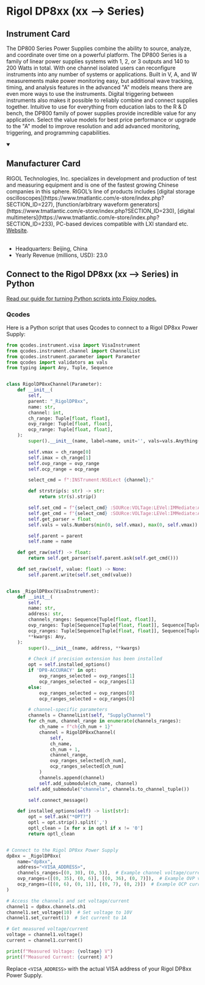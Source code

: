 
# Rigol DP8xx (xx --> Series)

## Instrument Card

The DP800 Series Power Supplies combine the ability to source, analyze, and coordinate over time on a powerful platform. The DP800 Series is a family of linear power supplies systems with 1, 2, or 3 outputs and 140 to 200 Watts in total. With one channel isolated users can reconfigure instruments into any number of systems or applications. Built in V, A, and W measurements make power monitoring easy, but additional wave tracking, timing, and analysis features in the advanced "A" models means there are even more ways to use the instruments. Digital triggering between instruments also makes it possible to reliably combine and connect supplies together. Intuitive to use for everything from education labs to the R & D bench, the DP800 family of power supplies provide incredible value for any application. Select the value models for best price performance or upgrade to the "A" model to improve resolution and add advanced monitoring, triggering, and programming capabilities.

<details open>
<summary><h2>Manufacturer Card</h2></summary>
RIGOL Technologies, Inc. specializes in development and production of test and measuring equipment and is one of the fastest growing Chinese companies in this sphere.
RIGOL’s line of products includes [digital storage oscilloscopes](https://www.tmatlantic.com/e-store/index.php?SECTION_ID=227), [function/arbitrary waveform generators](https://www.tmatlantic.com/e-store/index.php?SECTION_ID=230), [digital multimeters](https://www.tmatlantic.com/e-store/index.php?SECTION_ID=233), PC-based devices compatible with LXI standard etc. <a href=https://www.rigol.com/>Website</a>.
<br></br>
<ul>
  <li>Headquarters: Beijing, China</li>
  <li>Yearly Revenue (millions, USD): 23.0</li>
</ul>
</details>

## Connect to the Rigol DP8xx (xx --> Series) in Python

[Read our guide for turning Python scripts into Flojoy nodes.](https://docs.flojoy.ai/custom-nodes/creating-custom-node/)


### Qcodes

Here is a Python script that uses Qcodes to connect to a Rigol DP8xx Power Supply:

```python
from qcodes.instrument.visa import VisaInstrument
from qcodes.instrument.channel import ChannelList
from qcodes.instrument.parameter import Parameter
from qcodes import validators as vals
from typing import Any, Tuple, Sequence


class RigolDP8xxChannel(Parameter):
    def __init__(
        self,
        parent: "_RigolDP8xx",
        name: str,
        channel: int,
        ch_range: Tuple[float, float],
        ovp_range: Tuple[float, float],
        ocp_range: Tuple[float, float],
    ):
        super().__init__(name, label=name, unit='', vals=vals.Anything(), set_cmd=None, get_cmd=None)

        self.vmax = ch_range[0]
        self.imax = ch_range[1]
        self.ovp_range = ovp_range
        self.ocp_range = ocp_range

        select_cmd = f":INSTrument:NSELect {channel};"

        def strstrip(s: str) -> str:
            return str(s).strip()

        self.set_cmd = f"{select_cmd} :SOURce:VOLTage:LEVel:IMMediate:AMPLitude {{}}".format
        self.get_cmd = f"{select_cmd} :SOURce:VOLTage:LEVel:IMMediate:AMPLitude?".format
        self.get_parser = float
        self.vals = vals.Numbers(min(0, self.vmax), max(0, self.vmax))

        self.parent = parent
        self.name = name

    def get_raw(self) -> float:
        return self.get_parser(self.parent.ask(self.get_cmd()))

    def set_raw(self, value: float) -> None:
        self.parent.write(self.set_cmd(value))


class _RigolDP8xx(VisaInstrument):
    def __init__(
        self,
        name: str,
        address: str,
        channels_ranges: Sequence[Tuple[float, float]],
        ovp_ranges: Tuple[Sequence[Tuple[float, float]], Sequence[Tuple[float, float]]],
        ocp_ranges: Tuple[Sequence[Tuple[float, float]], Sequence[Tuple[float, float]]],
        **kwargs: Any,
    ):
        super().__init__(name, address, **kwargs)

        # Check if precision extension has been installed
        opt = self.installed_options()
        if 'DP8-ACCURACY' in opt:
            ovp_ranges_selected = ovp_ranges[1]
            ocp_ranges_selected = ocp_ranges[1]
        else:
            ovp_ranges_selected = ovp_ranges[0]
            ocp_ranges_selected = ocp_ranges[0]

        # channel-specific parameters
        channels = ChannelList(self, "SupplyChannel")
        for ch_num, channel_range in enumerate(channels_ranges):
            ch_name = f"ch{ch_num + 1}"
            channel = RigolDP8xxChannel(
                self,
                ch_name,
                ch_num + 1,
                channel_range,
                ovp_ranges_selected[ch_num],
                ocp_ranges_selected[ch_num]
            )
            channels.append(channel)
            self.add_submodule(ch_name, channel)
        self.add_submodule("channels", channels.to_channel_tuple())

        self.connect_message()

    def installed_options(self) -> list[str]:
        opt = self.ask("*OPT?")
        optl = opt.strip().split(',')
        optl_clean = [x for x in optl if x != '0']
        return optl_clean


# Connect to the Rigol DP8xx Power Supply
dp8xx = _RigolDP8xx(
    name="dp8xx",
    address="<VISA_ADDRESS>",
    channels_ranges=[(0, 30), (0, 5)],  # Example channel voltage/current ranges
    ovp_ranges=([(0, 35), (0, 6)], [(0, 36), (0, 7)]),  # Example OVP voltage ranges
    ocp_ranges=([(0, 6), (0, 1)], [(0, 7), (0, 2)])  # Example OCP current ranges
)

# Access the channels and set voltage/current
channel1 = dp8xx.channels.ch1
channel1.set_voltage(10)  # Set voltage to 10V
channel1.set_current(1)  # Set current to 1A

# Get measured voltage/current
voltage = channel1.voltage()
current = channel1.current()

print(f"Measured Voltage: {voltage} V")
print(f"Measured Current: {current} A")
```

Replace `<VISA_ADDRESS>` with the actual VISA address of your Rigol DP8xx Power Supply.

